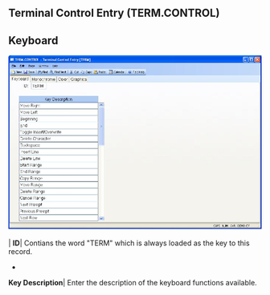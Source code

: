 ## Terminal Control Entry (TERM.CONTROL)
<PageHeader />

## Keyboard

![](./TERM-CONTROL-1.jpg)

| **ID**|  Contians the word "TERM" which is always loaded as the key to this
record.

-  
**Key Description**|  Enter the description of the keyboard functions
available.


<badge text= "Version 8.10.57 " vertical="middle" />

<PageFooter />

